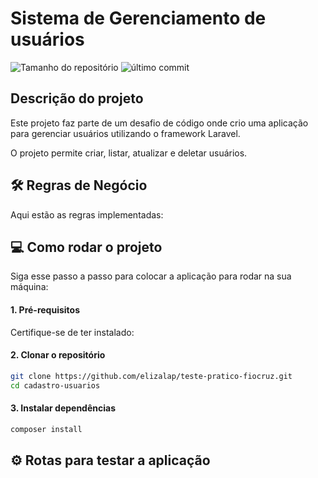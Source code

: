 # Sistema de Gerenciamento de usuários
<img alt="Tamanho do repositório" src="https://img.shields.io/github/repo-size/elizalap/teste-pratico-fiocruz">
<img alt="último commit" src="https://img.shields.io/github/last-commit/elizalap/teste-pratico-fiocruz">

## Descrição do projeto
Este projeto faz parte de um desafio de código onde crio uma aplicação para gerenciar usuários utilizando o framework Laravel.

O projeto permite criar, listar, atualizar e deletar usuários.

## 🛠 Regras de Negócio

Aqui estão as regras implementadas:

## 💻 Como rodar o projeto

Siga esse passo a passo para colocar a aplicação para rodar na sua máquina:

#### 1. Pré-requisitos

Certifique-se de ter instalado:

#### 2. Clonar o repositório

```bash
git clone https://github.com/elizalap/teste-pratico-fiocruz.git
cd cadastro-usuarios
```

#### 3. Instalar dependências
```bash
composer install
```

## ⚙️ Rotas para testar a aplicação
